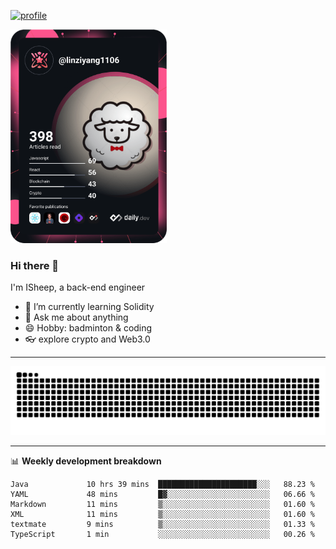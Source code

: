 [![profile](https://user-images.githubusercontent.com/54968314/208005045-e4b42f3b-833d-4242-bfcc-e764865553a2.svg)](https://www.calligrapher.ai/)

<a href="https://app.daily.dev/linziyang1106"><img src="/devcard.png" width="250" alt="ISheep's Dev Card"/></a>

### Hi there 🐏

I'm ISheep, a back-end engineer

- 🔭 I’m currently learning Solidity
- 💬 Ask me about anything
- 😄 Hobby: badminton & coding
- 👓 explore crypto and Web3.0

-------

![](https://raw.githubusercontent.com/ISheepp/ISheepp/output/github-contribution-grid-snake.svg)

-------

📊 **Weekly development breakdown**
<!--START_SECTION:waka-->

```text
Java             10 hrs 39 mins  ██████████████████████░░░   88.23 %
YAML             48 mins         █▓░░░░░░░░░░░░░░░░░░░░░░░   06.66 %
Markdown         11 mins         ▒░░░░░░░░░░░░░░░░░░░░░░░░   01.60 %
XML              11 mins         ▒░░░░░░░░░░░░░░░░░░░░░░░░   01.60 %
textmate         9 mins          ▒░░░░░░░░░░░░░░░░░░░░░░░░   01.33 %
TypeScript       1 min           ░░░░░░░░░░░░░░░░░░░░░░░░░   00.26 %
```

<!--END_SECTION:waka-->
